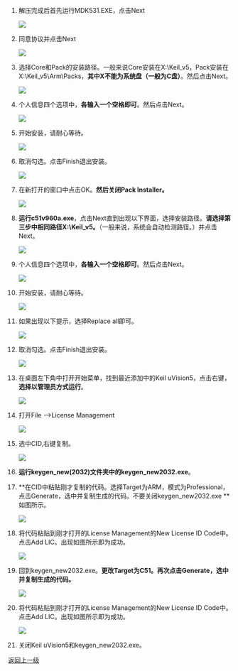  1. 解压完成后首先运行MDK531.EXE，点击Next

    ![](https://raw.githubusercontent.com/BenjiaH/cloudimg/master/data/20200830201505.png)

2. 同意协议并点击Next

    ![](https://raw.githubusercontent.com/BenjiaH/cloudimg/master/data/20200830201624.png)

3. 选择Core和Pack的安装路径。一般来说Core安装在X:\Keil_v5，Pack安装在X:\Keil_v5\Arm\Packs，**其中X不能为系统盘（一般为C盘）**。然后点击Next。

    ![](https://raw.githubusercontent.com/BenjiaH/cloudimg/master/data/20200830202012.png)

4. 个人信息四个选项中，**各输入一个空格即可**。然后点击Next。

    ![](https://raw.githubusercontent.com/BenjiaH/cloudimg/master/data/20200830202320.png)

5. 开始安装，请耐心等待。

    ![](https://raw.githubusercontent.com/BenjiaH/cloudimg/master/data/20200830202419.png)
	
6. 取消勾选。点击Finish退出安装。

    ![](https://raw.githubusercontent.com/BenjiaH/cloudimg/master/data/20200830202608.png)
	
 7. 在新打开的窗口中点击OK。**然后关闭Pack Installer。**

    ![](https://raw.githubusercontent.com/BenjiaH/cloudimg/master/data/20200830203041.png)

 8. **运行c51v960a.exe**，点击Next直到出现以下界面，选择安装路径。**请选择第三步中相同路径X:\Keil_v5。**（一般来说，系统会自动检测路径。）并点击Next。

    ![](https://raw.githubusercontent.com/BenjiaH/cloudimg/master/data/20200830203457.png)

 9. 个人信息四个选项中，**各输入一个空格即可**。然后点击Next。

    ![](https://raw.githubusercontent.com/BenjiaH/cloudimg/master/data/20200830203837.png)

 10. 开始安装，请耐心等待。

     ![](https://raw.githubusercontent.com/BenjiaH/cloudimg/master/data/20200830203818.png)

 11. 如果出现以下提示，选择Replace all即可。

     ![](https://raw.githubusercontent.com/BenjiaH/cloudimg/master/data/20200830204037.png)

 12. 取消勾选。点击Finish退出安装。

     ![](https://raw.githubusercontent.com/BenjiaH/cloudimg/master/data/20200830204226.png)

 13. 在桌面左下角中打开开始菜单，找到最近添加中的Keil uVision5，点击右键，**选择以管理员方式运行**。

     ![](https://raw.githubusercontent.com/BenjiaH/cloudimg/master/data/20200830204507.png)

 14. 打开File -->License Management

     ![](https://raw.githubusercontent.com/BenjiaH/cloudimg/master/data/20200830205146.png)

 15. 选中CID,右键复制。

     ![](https://raw.githubusercontent.com/BenjiaH/cloudimg/master/data/20200830205307.png)

 16. **运行keygen_new(2032)文件夹中的keygen_new2032.exe**。

 17. **在CID中粘贴刚才复制的代码。选择Target为ARM，模式为Professional，点击Generate，选中并复制生成的代码。不要关闭keygen_new2032.exe **如图所示。

     ![](https://raw.githubusercontent.com/BenjiaH/cloudimg/master/data/2020-08-30_19-28.png)

 18. 将代码粘贴到刚才打开的License Management的New License ID Code中。点击Add LIC。出现如图所示即为成功。

     ![](https://raw.githubusercontent.com/BenjiaH/cloudimg/master/data/20200830210054.png)

 19. 回到keygen_new2032.exe。**更改Target为C51。再次点击Generate，选中并复制生成的代码。**

     ![](https://raw.githubusercontent.com/BenjiaH/cloudimg/master/data/20200830210330.png)

 20. 将代码粘贴到刚才打开的License Management的New License ID Code中。点击Add LIC。出现如图所示即为成功。

     ![](https://raw.githubusercontent.com/BenjiaH/cloudimg/master/data/20200830210417.png)

 21. 关闭Keil uVision5和keygen_new2032.exe。

[返回上一级](README.md)